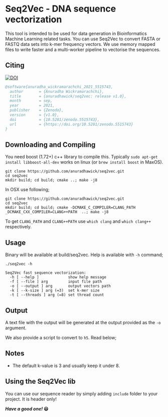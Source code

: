 # Seq2Vec - DNA sequence vectorization

This tool is intended to be used for data generation in Bioinformatics Machine Learning related tasks. You can use Seq2Vec to convert FASTA or FASTQ data sets into k-mer frequency vectors. We use memory mapped files to write faster and a multi-worker pipeline to vectorise the sequences.

## Citing

[![DOI](https://zenodo.org/badge/362989776.svg)](https://zenodo.org/badge/latestdoi/362989776)

```bibtex
@software{anuradha_wickramarachchi_2021_5515743,
  author       = {Anuradha Wickramarachchi},
  title        = {anuradhawick/seq2vec: release v1.0},
  month        = sep,
  year         = 2021,
  publisher    = {Zenodo},
  version      = {v1.0},
  doi          = {10.5281/zenodo.5515743},
  url          = {https://doi.org/10.5281/zenodo.5515743}
}
```

## Downloading and Compiling

You need boost (1.72+) c++ library to compile this. Typically `sudo apt-get install libboost-all-dev` works on linux (or `brew install boost` in MaxOS).

```
git clone https://github.com/anuradhawick/seq2vec.git
cd seq2vec
mkdir build; cd build; cmake ..; make -j8
```
In OSX use following;
```
git clone https://github.com/anuradhawick/seq2vec.git
cd seq2vec
mkdir build; cd build; cmake -DCMAKE_C_COMPILER=CLANG_PATH _DCMAKE_CXX_COMPILER=CLANG++PATH  ..; make -j8
```
To get `CLANG_PATH` and `CLANG++PATH` use `which clang` and `which clang++` respectively.

## Usage
Binary will be available at build/seq2vec. Help is available with `-h` command;

```
./seq2vec -h

Seq2Vec fast sequence vectorization:
  -h [ --help ]             show help message
  -f [ --file ] arg         input file path
  -o [ --output ] arg       output vectors path
  -k [ --k-size ] arg (=3)  set k-mer size
  -t [ --threads ] arg (=8) set thread count

```

## Output

A text file with the output will be generated at the output provided as the `-o` argument.

We also provide a script to convert to `h5`. Read below;

## Notes

* The default k-value is 3 and usually keep it under 8.
<!-- * The generated output directory will have several `*.txt` files containing the normalized vectors. Each line starts with sequence id (index starts at 1). You can process this output as you like. We provide the helper script `toH5.py` to sort-concatenate these vectors and to create an `H5` files (for ML tasks). Usage is as follows;

```
usage: toH5.py [-h] --seq2vec-outdir SEQ2VEC_OUTDIR --destination-file
               DESTINATION_FILE

This script of Seq2Vec helps you to convert the raw output to H5. Quite
helpful in machine learning work.

optional arguments:
  -h, --help            show this help message and exit
  --seq2vec-outdir SEQ2VEC_OUTDIR, -s2v SEQ2VEC_OUTDIR
                        Output directory of seq2vec containing all the *.txt
                        files.
  --destination-file DESTINATION_FILE, -h5 DESTINATION_FILE
                        Name of the destination h5 file.
```

You can find the vectors inside the `h5` file `vectors` dataset.

* You can also use the `gathered-sorted.txt` inside the **seq2vec** output folder generated by `toH5.py`. Note that each line starts with sequence id (index starts at 1). Dont forget to drop that column (use use it as pandas index).

* In linux use `cut -d' ' -f2- <SEQ2VEC OUTDIR>/gathered-sorted.txt > vectors.txt` to obtain vectors without seq ids. This can later be loaded to numpy as `np.loadtxt("vectors.txt")`. -->

## Using the Seq2Vec lib

You can use our sequence reader by simply adding `include` folder to your project. It is header only!

***Have a good one!* 😃**
